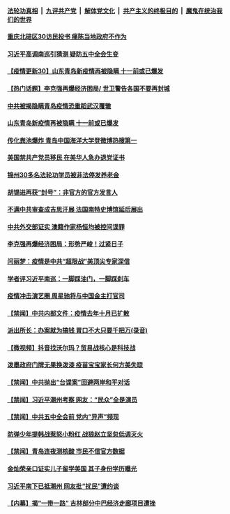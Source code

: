 

####  [法轮功真相](../../../../basic/blob/master/README.md?t=10132031) &nbsp;|&nbsp; [九评共产党](../../../../9ping.md/blob/master/README.md?t=10132031) &nbsp;|&nbsp; [解体党文化](../../../../jtdwh.md/blob/master/README.md?t=10132031)  &nbsp;|&nbsp; [共产主义的终极目的](../../../../gczydzjmd.md/blob/master/README.md?t=10132031) &nbsp;|&nbsp; [魔鬼在统治我们的世界](../../../../mgztzwmdsj.md/blob/master/README.md?t=10132031) 

#### [重庆北碚区30访民投书 痛陈当地政府不作为](../pages/prog204/a102962300.md?t=10132031) 

#### [习近平高调南巡引猜测 疑防五中全会生变](../pages/prog204/a102962264.md?t=10132031) 

#### [【疫情更新30】山东青岛新疫情再被隐瞒 十一前或已爆发](../pages/prog204/a102956083.md?t=10132031) 

#### [【热门话题】李克强再爆经济困局/ 世卫警告各国不要再封城](../pages/prog204/a102962222.md?t=10132031) 

#### [中共被揭隐瞒青岛疫情恐重蹈武汉覆辙](../pages/prog204/a102962254.md?t=10132031) 

#### [山东青岛新疫情再被隐瞒 十一前或已爆发](../pages/prog204/a102962225.md?t=10132031) 

#### [传化粪池爆炸 青岛中国海洋大学登微博热搜第一](../pages/prog204/a102962181.md?t=10132031) 

#### [美国禁共产党员移民 在美华人急办退党证书](../pages/prog204/a102962216.md?t=10132031) 

#### [锦州30多名法轮功学员被非法停发养老金](../pages/prog204/a102962208.md?t=10132031) 

#### [胡锡进再获“封号”：非官方的官方发言人](../pages/prog204/a102962149.md?t=10132031) 

#### [不满中共审查成吉思汗展 法国南特史博馆延后展出](../pages/prog204/a102962168.md?t=10132031) 

#### [中共外交部证实 澳籍作家杨恒均被控间谍罪](../pages/prog204/a102962114.md?t=10132031) 

#### [李克强再爆经济困局：形势严峻！过紧日子](../pages/prog204/a102962079.md?t=10132031) 

#### [闫丽梦：疫情是中共“超限战”美顶尖专家深信](../pages/prog204/a102962023.md?t=10132031) 

#### [学者评习近平南巡：一脚踩油门，一脚踩刹车](../pages/prog204/a102962022.md?t=10132031) 

#### [疫情冲击演艺圈 周星驰将与中国金主打官司](../pages/prog204/a102962011.md?t=10132031) 



#### [【禁闻】中共内部文件：疫情去年十月已扩散](../pages/prog204/a102961945.md?t=10132031) 

#### [派出所长：办案就为搞钱 胃口不大只要千把万(录音)](../pages/prog204/a102961799.md?t=10132031) 

#### [【微视频】抖音找沃尔玛？贸易战核心是科技战](../pages/prog204/a102961868.md?t=10132031) 

#### [泼墨政府门牌无果换泼漆 疫苗宝宝家长何方美失联](../pages/prog204/a102961824.md?t=10132031) 

#### [【禁闻】中共抛出“台谍案”回避两岸和平对话](../pages/prog204/a102961835.md?t=10132031) 

#### [【禁闻】习近平潮州考察 网友：“民众”全是演员](../pages/prog204/a102961825.md?t=10132031) 

#### [【禁闻】中共五中全会前 党内“异声”频现](../pages/prog204/a102961814.md?t=10132031) 

#### [防弹少年提韩战惹怒小粉红 战狼赵立坚忽低调灭火](../pages/prog204/a102961761.md?t=10132031) 

#### [【禁闻】青岛连夜测核酸 市民不信官方数据](../pages/prog204/a102961787.md?t=10132031) 

#### [金灿荣亲口证实儿子留学美国 其子身份学历曝光](../pages/prog204/a102961728.md?t=10132031) 

#### [习近平南下已抵潮州 网友批“扰民”遭约谈](../pages/prog204/a102961695.md?t=10132031) 

#### [【内幕】揭“一带一路” 吉林部分中巴经济走廊项目遭挫](../pages/prog204/a102961648.md?t=10132031) 

